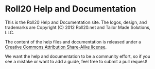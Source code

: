 Roll20 Help and Documentation
============================

This is the Roll20 Help and Documentation site. The logos, design, and trademarks are Copyright (C) 2012 Roll20.net and Tailor Made Solutions, LLC. 

The content of the help files and documentation is released under a [Creative Commons Attribution Share-Alike license](http://creativecommons.org/licenses/by-sa/3.0/). 

We want the help and documentation to be a community effort, so if you see a mistake or want to add a guide, feel free to submit a pull request!
